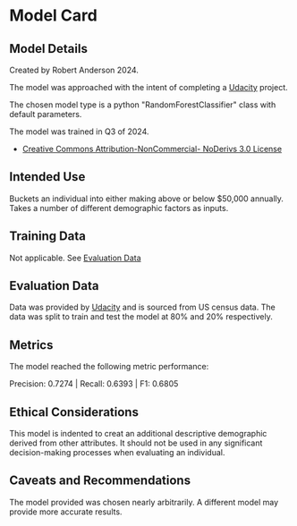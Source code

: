 # Model Card

## Model Details

Created by Robert Anderson 2024.

The model was approached with the intent of completing a [Udacity](https://www.udacity.com/) project.

The chosen model type is a python "RandomForestClassifier" class with default parameters.

The model was trained in Q3 of 2024.

* [Creative Commons Attribution-NonCommercial- NoDerivs 3.0 License](LICENSE.txt)

## Intended Use

Buckets an individual into either making above or below $50,000 annually.
Takes a number of different demographic factors as inputs.

## Training Data

Not applicable. See [Evaluation Data](#evaluation-data)

## Evaluation Data

Data was provided by [Udacity](https://www.udacity.com) and is sourced from US census data.
The data was split to train and test the model at 80% and 20% respectively.

## Metrics

The model reached the following metric performance:

Precision: 0.7274 | Recall: 0.6393 | F1: 0.6805

## Ethical Considerations

This model is indented to creat an additional descriptive demographic derived from other attributes.
It should not be used in any significant decision-making processes when evaluating an individual.

## Caveats and Recommendations

The model provided was chosen nearly arbitrarily. A different model may provide more accurate results.
